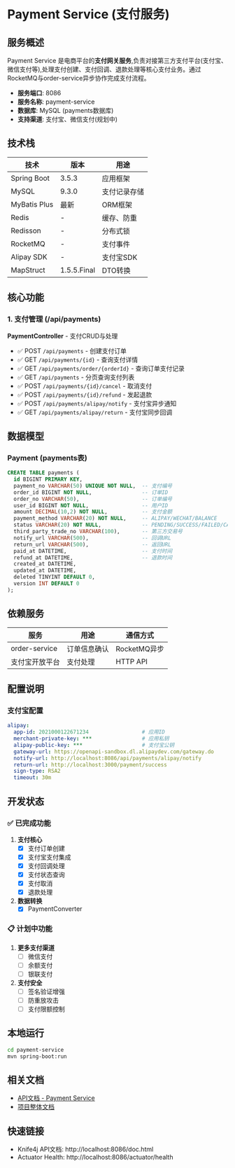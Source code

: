 # Payment Service (支付服务)

## 服务概述

Payment Service 是电商平台的**支付网关服务**,负责对接第三方支付平台(支付宝、微信支付等),处理支付创建、支付回调、退款处理等核心支付业务。通过RocketMQ与order-service异步协作完成支付流程。

- **服务端口**: 8086
- **服务名称**: payment-service
- **数据库**: MySQL (payments数据库)
- **支持渠道**: 支付宝、微信支付(规划中)

## 技术栈

| 技术 | 版本 | 用途 |
|------|------|------|
| Spring Boot | 3.5.3 | 应用框架 |
| MySQL | 9.3.0 | 支付记录存储 |
| MyBatis Plus | 最新 | ORM框架 |
| Redis | - | 缓存、防重 |
| Redisson | - | 分布式锁 |
| RocketMQ | - | 支付事件 |
| Alipay SDK | - | 支付宝SDK |
| MapStruct | 1.5.5.Final | DTO转换 |

## 核心功能

### 1. 支付管理 (/api/payments)

**PaymentController** - 支付CRUD与处理

- ✅ POST `/api/payments` - 创建支付订单
- ✅ GET `/api/payments/{id}` - 查询支付详情
- ✅ GET `/api/payments/order/{orderId}` - 查询订单支付记录
- ✅ GET `/api/payments` - 分页查询支付列表
- ✅ POST `/api/payments/{id}/cancel` - 取消支付
- ✅ POST `/api/payments/{id}/refund` - 发起退款
- ✅ POST `/api/payments/alipay/notify` - 支付宝异步通知
- ✅ GET `/api/payments/alipay/return` - 支付宝同步回调

## 数据模型

### Payment (payments表)
```sql
CREATE TABLE payments (
  id BIGINT PRIMARY KEY,
  payment_no VARCHAR(50) UNIQUE NOT NULL,  -- 支付编号
  order_id BIGINT NOT NULL,                -- 订单ID
  order_no VARCHAR(50),                    -- 订单编号
  user_id BIGINT NOT NULL,                 -- 用户ID
  amount DECIMAL(10,2) NOT NULL,           -- 支付金额
  payment_method VARCHAR(20) NOT NULL,     -- ALIPAY/WECHAT/BALANCE
  status VARCHAR(20) NOT NULL,             -- PENDING/SUCCESS/FAILED/CANCELLED/REFUNDED
  third_party_trade_no VARCHAR(100),       -- 第三方交易号
  notify_url VARCHAR(500),                 -- 回调URL
  return_url VARCHAR(500),                 -- 返回URL
  paid_at DATETIME,                        -- 支付时间
  refund_at DATETIME,                      -- 退款时间
  created_at DATETIME,
  updated_at DATETIME,
  deleted TINYINT DEFAULT 0,
  version INT DEFAULT 0
);
```

## 依赖服务

| 服务 | 用途 | 通信方式 |
|------|------|----------|
| order-service | 订单信息确认 | RocketMQ异步 |
| 支付宝开放平台 | 支付处理 | HTTP API |

## 配置说明

### 支付宝配置
```yaml
alipay:
  app-id: 2021000122671234                 # 应用ID
  merchant-private-key: ***                # 应用私钥
  alipay-public-key: ***                   # 支付宝公钥
  gateway-url: https://openapi-sandbox.dl.alipaydev.com/gateway.do
  notify-url: http://localhost:8086/api/payments/alipay/notify
  return-url: http://localhost:3000/payment/success
  sign-type: RSA2
  timeout: 30m
```

## 开发状态

### ✅ 已完成功能

1. **支付核心**
   - [x] 支付订单创建
   - [x] 支付宝支付集成
   - [x] 支付回调处理
   - [x] 支付状态查询
   - [x] 支付取消
   - [x] 退款处理

2. **数据转换**
   - [x] PaymentConverter

### 📋 计划中功能

1. **更多支付渠道**
   - [ ] 微信支付
   - [ ] 余额支付
   - [ ] 银联支付

2. **支付安全**
   - [ ] 签名验证增强
   - [ ] 防重放攻击
   - [ ] 支付限额控制

## 本地运行

```bash
cd payment-service
mvn spring-boot:run
```

## 相关文档

- [API文档 - Payment Service](../doc/services/payment/API_DOC_PAYMENT_SERVICE.md)
- [项目整体文档](../doc/README.md)

## 快速链接

- Knife4j API文档: http://localhost:8086/doc.html
- Actuator Health: http://localhost:8086/actuator/health
